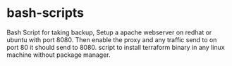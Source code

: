 # bash-scripts
Bash Script for taking backup, Setup a apache webserver on redhat or ubuntu with port 8080. Then enable the proxy and  any traffic send to on port 80  it should send to 8080.  script to install terraform binary in any linux machine without package manager.
